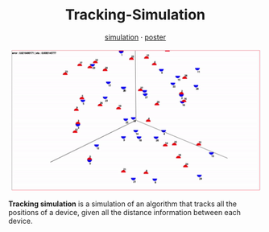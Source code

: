 <h1 align="center">Tracking-Simulation</h1>

<p align="center"><a href="https://erados.github.io/2022_Tracking_Simulation/simulation.html">simulation</a> &middot; <a href="./etc/poster.pdf">poster</a> </p>

<p align="center"><img src="etc/simulation.gif" width="500px"></p>

**Tracking simulation** is a simulation of an algorithm that tracks all the positions of a device, given all the distance information between each device.
